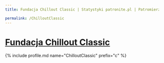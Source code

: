 ```yaml
---
title: Fundacja Chillout Classic | Statystyki patronite.pl | Patromierz

permalink: /ChilloutClassic
---
```


# [Fundacja Chillout Classic](https://patronite.pl/ChilloutClassic)

{% include profile.md name="ChilloutClassic" prefix="c" %}
